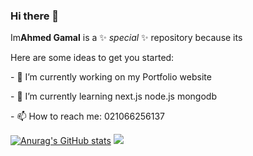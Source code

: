 ### Hi there 👋

Im**Ahmed Gamal** is a ✨ _special_ ✨ repository because its 

Here are some ideas to get you started:


<p>- 🔭 I’m currently working on my Portfolio website</p>
<p>- 🌱 I’m currently learning next.js node.js mongodb</p>
<p>- 📫 How to reach me: 021066256137</p>

[![Anurag's GitHub stats](https://github-readme-stats.vercel.app/api?username=Ahmed-Gamal-Jimmy&show_icons=true&theme=radical)](https://github.com/anuraghazra/github-readme-stats)
<picture>
<source 
  srcset="https://github-readme-stats.vercel.app/api?username=Ahmed-Gamal-Jimmy&show_icons=true&theme=dark"
  media="(prefers-color-scheme: dark)"
/>
<source
  srcset="https://github-readme-stats.vercel.app/api?username=Ahmed-Gamal-Jimmy&show_icons=true"
  media="(prefers-color-scheme: light), (prefers-color-scheme: no-preference)"
/>
<img src="https://github-readme-stats.vercel.app/api?username=Ahmed-Gamal-Jimmy&show_icons=true" />
</picture>
